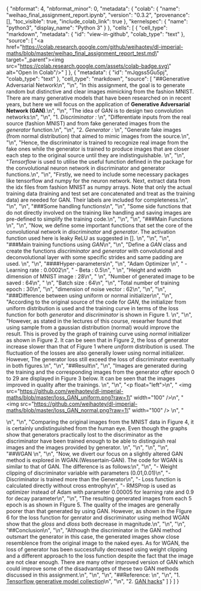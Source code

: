 {
  "nbformat": 4,
  "nbformat_minor": 0,
  "metadata": {
    "colab": {
      "name": "weihao_final_assignment_report.ipynb",
      "version": "0.3.2",
      "provenance": [],
      "toc_visible": true,
      "include_colab_link": true
    },
    "kernelspec": {
      "name": "python3",
      "display_name": "Python 3"
    }
  },
  "cells": [
    {
      "cell_type": "markdown",
      "metadata": {
        "id": "view-in-github",
        "colab_type": "text"
      },
      "source": [
        "<a href=\"https://colab.research.google.com/github/weihaotey/dl-imperial-maths/blob/master/weihao_final_assignment_report_test.md\" target=\"_parent\"><img src=\"https://colab.research.google.com/assets/colab-badge.svg\" alt=\"Open In Colab\"/></a>"
      ]
    },
    {
      "metadata": {
        "id": "mJqgss5Gu5pj",
        "colab_type": "text"
      },
      "cell_type": "markdown",
      "source": [
        "##Generative Adversarial Network\n",
        "\n",
        "In this assignment, the goal is to generate random but distinctive and clear images mimicking from the fashion MNIST. There are many generative models that have been researched on in recent years, but here we will focus on the application of **Generative Adversarial Network (GAN)**.\n",
        "\n",
        "The idea of GAN is to design two convolution networks:\n",
        "\n",
        "1. _Discriminator :_  \n",
        "Differentiate inputs from the real source (fashion MNIST) and from fake generated images from the _generator_ function.\n",
        "\n",
        "2. _Generator :_   \n",
        "Generate fake images (from normal distribution) that aimed to mimic images from the source.\n",
        "\n",
        "Hence, the discriminator is trained to recognize real image from the fake ones while the generator is trained to produce images that are closer each step to the original source until they are indistinguishable. \n",
        "\n",
        "_Tensorflow_ is used to utilise the useful function defined in the package for the convolutional neuron network in discriminator and generator functions.\n",
        "\n",
        "Firstly, we need to include some necessary packages like tensorflow and numpy for the neuron network. Next, extract data from the idx files from fashion MNIST as numpy arrays. Note that only the actual training data (training and test set are concatenated and treat as the training data) are needed for GAN. Their labels are included for completeness.\n",
        "\n",
        "\n",
        "###Some handling functions\n",
        "\n",
        "Some side functions that do not directly involved on the training like handling and saving images are pre-defined to simplify the training code.\n",
        "\n",
        "\n",
        "###Main Functions \n",
        "\n",
        "Now, we define some important functions that set the core of the convolutional network in _discriminator_ and _generator_. The activation function used here is leaky ReLU as suggested in []. \n",
        "\n",
        "\n",
        "###Main training functions using _GAN_\n",
        "\n",
        "Define a _GAN_ class and create the functions _discriminator_ and _generator_ with convolutional and deconvolutional layer with some specific strides and same padding are used. \n",
        "\n",
        "####Hyper-parameters\n",
        "\n",
        "Adam Optimizer  \n",
        " - Learning rate : 0.0002\n",
        " - Beta : 0.5\n",
        " \n",
        "Height and width dimension of MNIST image : 28\n",
        " \n",
        "Number of generated image to be saved : 64\n",
        " \n",
        "Batch size : 64\n",
        "\n",
        "Total number of training epoch : 30\n",
        "\n",
        "dimension of noise vector : 62\n",
        "\n",
        "\n",
        "###Difference between using uniform or normal initializer\n",
        "\n",
        "According to the original source of the code for *GAN*, the initializer from uniform distribution is used and the training curve in terms of the loss function for both _generator_ and _discriminator_ is shown in Figure 1. \n",
        "\n",
        "However, as stated in the lectures of this course, researher found that using sample from a gaussian distribution (normal) would improve the result. This is proved by the graph of training curve using _normal_ initializer as shown in Figure 2. It can be seen that in Figure 2, the loss of generator increase slower than that of Figure 1 where _uniform_ distribution is used. The fluctuation of the losses are also generally lower using normal initializer. However, The generator loss still exceed the loss of discriminator eventually in both figures.\n",
        "\n",
        "##Result\n",
        "\n",
        "Images are  generated during the training and the corresponding images from the generator _after_ epoch 0 to 29 are displayed in Figure 3 below. It can be seen that the images improved in quality after the trainings. \n",
        "\n",
        "<p float=\"left\">\n",
        "  <img src=\"https://github.com/weihaotey/dl-imperial-maths/blob/master/loss_GAN_uniform.png?raw=1\" width=\"100\" />\n",
        "  <img src=\"https://github.com/weihaotey/dl-imperial-maths/blob/master/loss_GAN_normal.png?raw=1\" width=\"100\" /> \n",
        "</p>\n",
        "\n",
        "Comparing the original images from the MNIST data in Figure 4, it is certainly undistinguished from the human eye. Even though the graphs show that generators practically lost to the discriminator as the discriminator have been trained enough to be able to distinguish real images and the images provided by generator. \n",
        "\n",
        "\n",
        "\n",
        "##WGAN \n",
        "\n",
        "Now, we divert our focus on a slightly altered GAN method is explored in WGAN.(Wessertain-GAN). The code for WGAN is similar to that of GAN. The difference is as follows:\n",
        "\n",
        "- Weight clipping of discriminator variable with parameters (0.01,0.01)\n",
        "- Discriminator is trained more than the Generator\n",
        "- Loss function is calculated directly without cross entrophy\n",
        "- RMSProp is used as optimizer instead of Adam with parameter 0.00005 for learning rate and 0.9 for decay parameter\n",
        "\n",
        "The resulting generated images from each 5 epoch is as shown in FIgure 5. The quality of the images are generally poorer than that generated by using GAN. However, as shown in the FIgure 6 for the loss function for genrator and discriminator using method WGAN show that the _gloss_ and _dloss_ both decrease in magnitude.\n",
        "\n",
        "\n",
        "##Conclusion\n",
        "\n",
        "Although the discriminator in the GAN method outsmart the generator in this case, the generated images show close resemblence from the original image to the naked eyes. As for WGAN, the loss of generator has been successfully decreased using weight clipping and a different approach to the loss function despite the fact that the image are not clear enough. There are many other improved version of GAN which could improve some of the disadvantages of these two GAN methods discussed in this assignment.\n",
        "\n",
        "\n",
        "##Reference: \n",
        "\n",
        "1. [Tensorflow generative model collection](https://github.com/hwalsuklee/tensorflow-generative-model-collections)\n",
        "\n",
        "2. [GAN hacks](https://github.com/soumith/ganhacks)"
      ]
    }
  ]
}